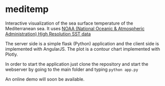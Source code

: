 # meditemp

Interactive visualization of the sea surface temperature of the Mediterranean sea. It uses [NOAA 
(National Oceanic & Atmospheric Administration) High Resolution SST data](http://www.esrl.noaa.gov/psd/data/gridded/data.noaa.oisst.v2.highres.html)

The server side is a simple flask (Python) application and the client side is implemented with AngularJS. 
The plot is a contour chart implemented with Plotly.

In order to start the application just clone the repository and start the webserver by going to the main 
folder and typing `python app.py`

An online demo will soon be available.

